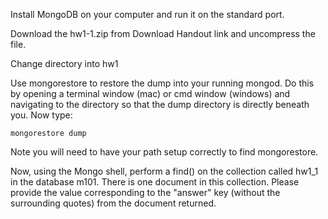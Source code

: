 
Install MongoDB on your computer and run it on the standard port.

Download the hw1-1.zip from Download Handout link and uncompress the file.

Change directory into hw1

Use mongorestore to restore the dump into your running mongod. Do this by opening a terminal window (mac) or cmd window (windows) and navigating to the directory so that the dump directory is directly beneath you. Now type:

```
mongorestore dump
```

Note you will need to have your path setup correctly to find mongorestore.

Now, using the Mongo shell, perform a  find()  on the collection called  hw1_1  in the database  m101. There is one document in this collection. Please provide the value corresponding to the "answer" key (without the surrounding quotes) from the document returned.
